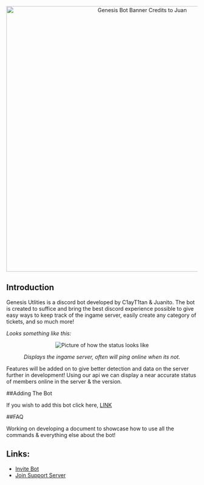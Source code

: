<p align="center">
  <img src="https://cdn.discordapp.com/attachments/997735117445419118/1001728301569679411/Untitled178_20220727005032.png" alt="Genesis Bot Banner Credits to Juan" width="700"/>
</p>

## Introduction
Genesis Utlities is a discord bot developed by C1ayT1tan & Juanito. The bot is created to suffice and bring the best discord experience possible to give easy ways to keep track of the ingame server, easily create any category of tickets, and so much more!

*Looks something like this:*
<p align="center">
  <img src="https://cdn.discordapp.com/attachments/996156218282356777/1001722495746977922/status.jpg" alt="Picture of how the status looks like"/>
</p>

<p align="center">
  <i>Displays the ingame server, often will ping online when its not.</i>
</p>

Features will be added on to give better detection and data on the server further in development! Using our api we can display a near accurate status of members online in the server & the version.

##Adding The Bot

If you wish to add this bot click here, [LINK](https://discord.com/api/oauth2/authorize?client_id=995918163139113001&permissions=8&scope=bot%20applications.commands)

##FAQ

Working on developing a document to showcase how to use all the commands & everything else about the bot!

## Links:

* [Invite Bot](https://discord.com/api/oauth2/authorize?client_id=995918163139113001&permissions=8&scope=bot%20applications.commands)
* [Join Support Server](https://discord.gg/qmnFa45zBK)
